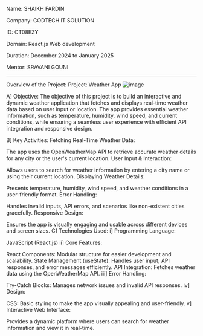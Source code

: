 Name: SHAIKH FARDIN

Company: CODTECH IT SOLUTION

ID: CT08EZY

Domain: React.js Web development

Duration: December 2024 to January 2025

Mentor: SRAVANI GOUNI

------------------------------------------------------------------------

Overview of the Project:
Project: Weather App
![image](https://github.com/user-attachments/assets/52eb6e24-0529-4a2d-8188-7d043c6f22fa)

A] Objective:
The objective of this project is to build an interactive and dynamic weather application that fetches and displays real-time weather data based on user input or location. The app provides essential weather information, such as temperature, humidity, wind speed, and current conditions, while ensuring a seamless user experience with efficient API integration and responsive design.

B] Key Activities:
Fetching Real-Time Weather Data:

The app uses the OpenWeatherMap API to retrieve accurate weather details for any city or the user's current location.
User Input & Interaction:

Allows users to search for weather information by entering a city name or using their current location.
Displaying Weather Details:

Presents temperature, humidity, wind speed, and weather conditions in a user-friendly format.
Error Handling:

Handles invalid inputs, API errors, and scenarios like non-existent cities gracefully.
Responsive Design:

Ensures the app is visually engaging and usable across different devices and screen sizes.
C] Technologies Used:
i] Programming Language:

JavaScript (React.js)
ii] Core Features:

React Components: Modular structure for easier development and scalability.
State Management (useState): Handles user input, API responses, and error messages efficiently.
API Integration: Fetches weather data using the OpenWeatherMap API.
iii] Error Handling:

Try-Catch Blocks: Manages network issues and invalid API responses.
iv] Design:

CSS: Basic styling to make the app visually appealing and user-friendly.
v] Interactive Web Interface:

Provides a dynamic platform where users can search for weather information and view it in real-time.
